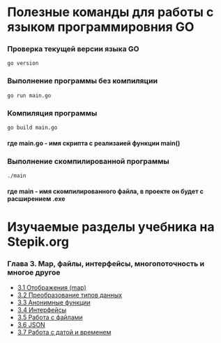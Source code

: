 # Полезные команды для работы с языком программировния GO

### Проверка текущей версии языка GO
```
go version
```

### Выполнение программы без компиляции
```
go run main.go
```
### Компиляция программы
```
go build main.go
```
#### где main.go - имя скрипта с реализаией функции main()

### Выполнение скомпилированной программы
```
./main
```
#### где main - имя скомпилированного файла, в проекте он будет с расширением .exe


# Изучаемые разделы учебника на Stepik.org

### Глава 3. Map, файлы, интерфейсы, многопоточность и многое другое
* [3.1 Отображения (map)](https://stepik.org/lesson/345543/step/1?unit=329288)
* [3.2 Преобразование типов данных](https://stepik.org/lesson/348563/step/1?unit=332364)
* [3.3 Анонимные функции](https://stepik.org/lesson/349644/step/1?unit=333499)
* [3.4 Интерфейсы](https://stepik.org/lesson/350788/step/1?unit=334666)
* [3.5 Работа с файлами](https://stepik.org/lesson/351892/step/1?unit=335849)
* [3.6 JSON](https://stepik.org/lesson/353243/step/1?unit=337227)
* [3.7 Работа с датой и временем](https://stepik.org/lesson/359395/step/1?unit=343626)
